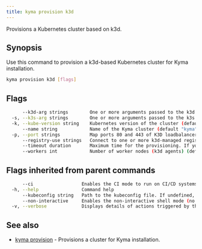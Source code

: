 ```yaml
---
title: kyma provision k3d
---
```


Provisions a Kubernetes cluster based on k3d.

## Synopsis

Use this command to provision a k3d-based Kubernetes cluster for Kyma installation.

```bash
kyma provision k3d [flags]
```

## Flags

```bash
      --k3d-arg strings        One or more arguments passed to the k3d provisioning command (e.g. --k3d-arg='--no-rollback')
  -s, --k3s-arg strings        One or more arguments passed to the k3s command (Format: ARG@NODEFILTER[;@NODEFILTER])
  -k, --kube-version string    Kubernetes version of the cluster (default "1.20.11")
      --name string            Name of the Kyma cluster (default "kyma")
  -p, --port strings           Map ports 80 and 443 of K3D loadbalancer (e.g. -p 80:80@loadbalancer -p 443:443@loadbalancer) (default [80:80@loadbalancer,443:443@loadbalancer])
      --registry-use strings   Connect to one or more k3d-managed registries. Kyma automatically creates a registry for serverless images.
      --timeout duration       Maximum time for the provisioning. If you want no timeout, enter "0". (default 5m0s)
      --workers int            Number of worker nodes (k3d agents) (default 1)
```

## Flags inherited from parent commands

```bash
      --ci                  Enables the CI mode to run on CI/CD systems. It avoids any user interaction (such as no dialog prompts) and ensures that logs are formatted properly in log files (such as no spinners for CLI steps).
  -h, --help                Command help
      --kubeconfig string   Path to the kubeconfig file. If undefined, Kyma CLI uses the KUBECONFIG environment variable, or falls back "/$HOME/.kube/config".
      --non-interactive     Enables the non-interactive shell mode (no colorized output, no spinner)
  -v, --verbose             Displays details of actions triggered by the command.
```

## See also

* [kyma provision](#kyma-provision-kyma-provision)	 - Provisions a cluster for Kyma installation.

